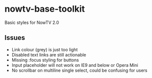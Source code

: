 # nowtv-base-toolkit
Basic styles for NowTV 2.0

## Issues

- Link colour (grey) is just too light
- Disabled text links are still actionable
- Missing :focus styling for buttons
- Input placeholder will not work on IE9 and below or Opera Mini
- No scrollbar on multiline single select, could be confusing for users